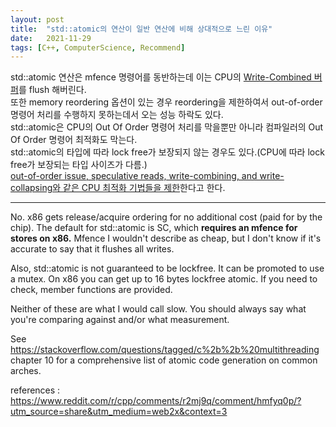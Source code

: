 ```yaml
---
layout: post
title:  "std::atomic의 연산이 일반 연산에 비해 상대적으로 느린 이유"
date:   2021-11-29
tags: [C++, ComputerScience, Recommend]
---
```


std::atomic 연산은 mfence 명령어를 동반하는데 이는 CPU의 [Write-Combined 버퍼](https://sungjjinkang.github.io/nonTemporalMemoryHint)를 flush 해버린다.         
또한 memory reordering 옵션이 있는 경우 reordering을 제한하여서 out-of-order 명령어 처리를 수행하지 못하는데서 오는 성능 하락도 있다.           
std::atomic은 CPU의 Out Of Order 명령어 처리를 막을뿐만 아니라 컴파일러의 Out Of Order 명령어 최적화도 막는다.      
std::atomic의 타입에 따라 lock free가 보장되지 않는 경우도 있다.(CPU에 따라 lock free가 보장되는 타입 사이즈가 다름.)       
[out-of-order issue, speculative reads, write-combining, and write-collapsing와 같은 CPU 최적화 기법들을 제한](https://www.felixcloutier.com/x86/mfence)한다고 한다.            
       
-----------------------

No. x86 gets release/acquire ordering for no additional cost (paid for by the chip). The default for std::atomic is SC, which **requires an mfence for stores on x86.** Mfence I wouldn't describe as cheap, but I don't know if it's accurate to say that it flushes all writes.

Also, std::atomic is not guaranteed to be lockfree. It can be promoted to use a mutex. On x86 you can get up to 16 bytes lockfree atomic. If you need to check, member functions are provided.

Neither of these are what I would call slow. You should always say what you're comparing against and/or what measurement.

See https://stackoverflow.com/questions/tagged/c%2b%2b%20multithreading chapter 10 for a comprehensive list of atomic code generation on common arches.

references : https://www.reddit.com/r/cpp/comments/r2mj9q/comment/hmfyq0p/?utm_source=share&utm_medium=web2x&context=3
